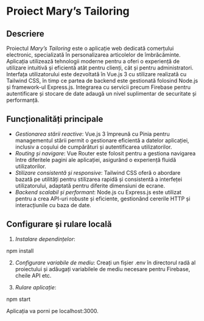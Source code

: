 # Proiect Mary’s Tailoring

## Descriere
Proiectul *Mary’s Tailoring* este o aplicație web dedicată comerțului electronic, specializată în personalizarea articolelor de îmbrăcăminte. Aplicația utilizează tehnologii moderne pentru a oferi o experiență de utilizare intuitivă și eficientă atât pentru clienți, cât și pentru administratori. Interfața utilizatorului este dezvoltată în Vue.js 3 cu stilizare realizată cu Tailwind CSS, în timp ce partea de backend este gestionată folosind Node.js și framework-ul Express.js. Integrarea cu servicii precum Firebase pentru autentificare și stocare de date adaugă un nivel suplimentar de securitate și performanță.

## Funcționalități principale
- *Gestionarea stării reactive*: Vue.js 3 împreună cu Pinia pentru managementul stării permit o gestionare eficientă a datelor aplicației, inclusiv a coșului de cumpărături și autentificarea utilizatorilor.
- *Routing și navigare*: Vue Router este folosit pentru a gestiona navigarea între diferitele pagini ale aplicației, asigurând o experiență fluidă utilizatorilor.
- *Stilizare consistentă și responsive*: Tailwind CSS oferă o abordare bazată pe utilități pentru stilizarea rapidă și consistentă a interfeței utilizatorului, adaptată pentru diferite dimensiuni de ecrane.
- *Backend scalabil și performant*: Node.js cu Express.js este utilizat pentru a crea API-uri robuste și eficiente, gestionând cererile HTTP și interacțiunile cu baza de date.

## Configurare și rulare locală
1. *Instalare dependințelor*:
   
npm install

2. *Configurare variabile de mediu*: 
Creați un fișier .env în directorul radă al proiectului și adăugați variabilele de mediu necesare pentru Firebase, cheile API etc.

3. *Rulare aplicație*:
   
npm start

Aplicația va porni pe localhost:3000.
